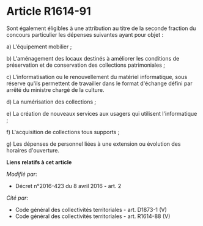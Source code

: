 # Article R1614-91

Sont également éligibles à une attribution au titre de la seconde fraction du concours particulier les dépenses suivantes
ayant pour objet : 

a) L'équipement mobilier ; 

b) L'aménagement des locaux destinés à améliorer les conditions de préservation et de conservation des collections
patrimoniales ; 

c) L'informatisation ou le renouvellement du matériel informatique, sous réserve qu'ils permettent de travailler dans le
format d'échange défini par arrêté du ministre chargé de la culture. 

d) La numérisation des collections ; 

e) La création de nouveaux services aux usagers qui utilisent l'informatique ;

f) L'acquisition de collections tous supports ;

g) Les dépenses de personnel liées à une extension ou évolution des horaires d'ouverture.

**Liens relatifs à cet article**

_Modifié par_:

  - Décret n°2016-423 du 8 avril 2016 - art. 2

_Cité par_:

  - Code général des collectivités territoriales - art. D1873-1 (V)
  - Code général des collectivités territoriales - art. R1614-88 (V)
